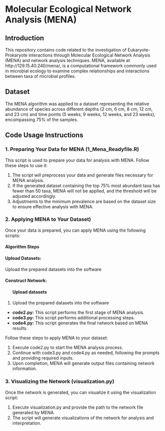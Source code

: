 <h1> <b>Molecular Ecological Network Analysis (MENA)</b> </h1>
<h2>Introduction</h2>
<p>This repository contains code related to the investigation of Eukaryote-Prokaryote interactions through Molecular Ecological Network Analysis (MENA) and network analysis techniques. MENA, available at http://129.15.40.240/mena/, is a computational framework commonly used in microbial ecology to examine complex relationships and interactions between taxa of microbial profiles.</p>
<h2>Dataset</h2>
<p>The MENA algorithm was applied to a dataset representing the relative abundance of species across different depths (2 cm, 6 cm, 8 cm, 12 cm, and 23 cm) and time points (5 weeks, 9 weeks, 12 weeks, and 23 weeks), encompassing 75% of the samples. </p>
<h2>Code Usage Instructions</h2>
<h3>1. Preparing Your Data for MENA (1_Mena_Readyfile.R)</h3>
<p>This script is used to prepare your data for analysis with MENA. Follow these steps to use it:</p>
<ol>
  <li>The script will preprocess your data and generate files necessary for MENA analysis.</li>
  <li>If the generated dataset containing the top 75% most abundant taxa has fewer than 50 taxa, MENA will not be applied, and the threshold will be adjusted accordingly.</li>
  <li>Adjustments to the minimum prevalence are based on the dataset size to ensure effective analysis with MENA.</li>
</ol>


<h3>2. Applying MENA to Your Dataset)</h3>
<p>Once your data is prepared, you can apply MENA using the following scripts:</p>
<h4>Algorithm Steps</h4>
<h4>Upload Datasets:</h4><p>Upload the prepared datasets into the software</p>
<h4>Construct Network:</h4>
<ol><h4>Upload datasets</h4><li>Upload the prepared datasets into the software</li></ol>
<ul>
  <li><b>code2.py:</b> This script performs the first stage of MENA analysis.</li>
  <li><b>code3.py:</b> This script performs additional processing steps.</li>
  <li><b>code4.py:</b> This script generates the final network based on MENA results.</li>
</ul>
<p>Follow these steps to apply MENA to your dataset:</p>
<ol>
  <li>Execute code2.py to start the MENA analysis process.</li>
  <li>Continue with code3.py and code4.py as needed, following the prompts and providing required inputs.</li>
  <li>Upon completion, MENA will generate output files containing network information.</li>
</ol>

<h3>3. Visualizing the Network (visualization.py)</h3>
<p>Once the network is generated, you can visualize it using the visualization script:</p>
<ol>
  <li>Execute visualization.py and provide the path to the network file generated by MENA.</li>
  <li>The script will generate visualizations of the network for analysis and interpretation.</li>
</ol>

